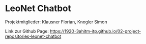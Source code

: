 # LeoNet Chatbot

Projektmitglieder: 
Klausner Florian, Knogler Simon


Link zur Github Page: https://1920-3ahitm-itp.github.io/02-project-repositories-leonet-chatbot

